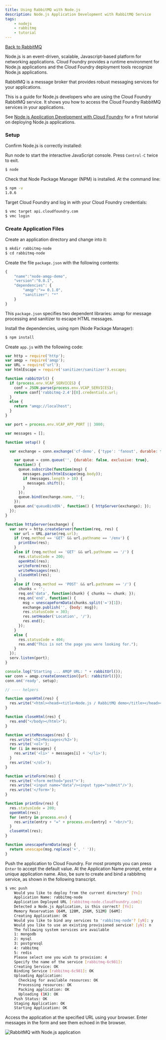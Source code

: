 ```yaml
---
title: Using RabbitMQ with Node.js
description: Node.js Application Development with RabbitMQ Service
tags:
    - nodejs
    - rabbitmq
    - tutorial
---
```


[Back to RabbitMQ](/services/rabbitmq/rabbitmq.html)

Node.js is an event-driven, scalable, Javascript-based platform for networking applications. Cloud Foundry provides a runtime environment for Node.js applications and the Cloud Foundry deployment tools recognize Node.js applications.

RabbitMQ is a message broker that provides robust messaging services for your applications.

This is a guide for Node.js developers who are using the Cloud Foundry RabbitMQ service. It shows you how to access the Cloud Foundry RabbitMQ services in your applications.

See [Node.js Application Development with Cloud Foundry](/frameworks/nodejs/nodejs.html) for a first tutorial on deploying Node.js applications.

### Setup

Confirm Node.js is correctly installed:

Run node to start the interactive JavaScript console. Press `Control-C` twice to exit.

```bash
$ node
```

Check that Node Package Manager (NPM) is installed. At the command line:

```bash
$ npm -v
1.0.6
```

Target Cloud Foundry and log in with your Cloud Foundry credentials:

```bash
$ vmc target api.cloudfoundry.com
$ vmc login
```

### Create Application Files

Create an application directory and change into it:

```bash
$ mkdir rabbitmq-node
$ cd rabbitmq-node
```

Create the file `package.json` with the following contents:

``` javascript
{
    "name":"node-amqp-demo",
    "version":"0.0.1",
    "dependencies": {
        "amqp":">= 0.1.0",
        "sanitizer": "*"
    }
}
```

This `package.json` specifies two dependent libraries: amqp for message processing and sanitizer to escape HTML messages.

Install the dependencies, using npm (Node Package Manager):

```bash
$ npm install
```

Create `app.js` with the following code:

``` javascript
var http = require('http');
var amqp = require('amqp');
var URL = require('url');
var htmlEscape = require('sanitizer/sanitizer').escape;

function rabbitUrl() {
  if (process.env.VCAP_SERVICES) {
    conf = JSON.parse(process.env.VCAP_SERVICES);
    return conf['rabbitmq-2.4'][0].credentials.url;
  }
  else {
    return "amqp://localhost";
  }
}

var port = process.env.VCAP_APP_PORT || 3000;

var messages = [];

function setup() {

  var exchange = conn.exchange('cf-demo', {'type': 'fanout', durable: false}, function() {

    var queue = conn.queue('', {durable: false, exclusive: true},
    function() {
      queue.subscribe(function(msg) {
        messages.push(htmlEscape(msg.body));
        if (messages.length > 10) {
          messages.shift();
        }
      });
      queue.bind(exchange.name, '');
    });
    queue.on('queueBindOk', function() { httpServer(exchange); });
  });
}

function httpServer(exchange) {
  var serv = http.createServer(function(req, res) {
    var url = URL.parse(req.url);
    if (req.method == 'GET' && url.pathname == '/env') {
      printEnv(res);
    }
    else if (req.method == 'GET' && url.pathname == '/') {
      res.statusCode = 200;
      openHtml(res);
      writeForm(res);
      writeMessages(res);
      closeHtml(res);
    }
    else if (req.method == 'POST' && url.pathname == '/') {
      chunks = '';
      req.on('data', function(chunk) { chunks += chunk; });
      req.on('end', function() {
        msg = unescapeFormData(chunks.split('=')[1]);
        exchange.publish('', {body: msg});
        res.statusCode = 303;
        res.setHeader('Location', '/');
        res.end();
      });
    }
    else {
      res.statusCode = 404;
      res.end("This is not the page you were looking for.");
    }
  });
  serv.listen(port);
}

console.log("Starting ... AMQP URL: " + rabbitUrl());
var conn = amqp.createConnection({url: rabbitUrl()});
conn.on('ready', setup);

// ---- helpers

function openHtml(res) {
  res.write("<html><head><title>Node.js / RabbitMQ demo</title></head><body>");
}

function closeHtml(res) {
  res.end("</body></html>");
}

function writeMessages(res) {
  res.write('<h2>Messages</h2>');
  res.write('<ol>');
  for (i in messages) {
    res.write('<li>' + messages[i] + '</li>');
  }
  res.write('</ol>');
}

function writeForm(res) {
  res.write('<form method="post">');
  res.write('<input name="data"/><input type="submit"/>');
  res.write('</form>');
}

function printEnv(res) {
  res.statusCode = 200;
  openHtml(res);
  for (entry in process.env) {
    res.write(entry + "=" + process.env[entry] + "<br/>");
  }
  closeHtml(res);
}

function unescapeFormData(msg) {
  return unescape(msg.replace('+', ' '));
}
```

Push the application to Cloud Foundry. For most prompts you can press `Enter` to accept the default value.
At the Application Name prompt, enter a unique application name. Also, be sure to create and bind a rabbitmq service, as shown in the following transcript.

```bash
$ vmc push
	Would you like to deploy from the current directory? [Yn]:
	Application Name: rabbitmq-node
	Application Deployed URL [rabbitmq-node.cloudfoundry.com]:
	Detected a Node.js Application, is this correct? [Yn]:
	Memory Reservation (64M, 128M, 256M, 512M) [64M]:
	Creating Application: OK
	Would you like to bind any services to 'rabbitmq-node'? [yN]: y
	Would you like to use an existing provisioned service? [yN]: n
	The following system services are available
	1: mongodb
	2: mysql
	3: postgresql
	4: rabbitmq
	5: redis
	Please select one you wish to provision: 4
	Specify the name of the service [rabbitmq-6c981]:
	Creating Service: OK
	Binding Service [rabbitmq-6c981]: OK
	Uploading Application:
	  Checking for available resources: OK
	  Processing resources: OK
	  Packing application: OK
	  Uploading (1K): OK
	Push Status: OK
	Staging Application: OK
	Starting Application: OK

```

Access the application at the specified URL using your browser. Enter messages in the form and see them echoed in the browser.

![RabbitMQ with Node.js application](/images/screenshots/nodejs-rabbitmq/rmq-app.png)
